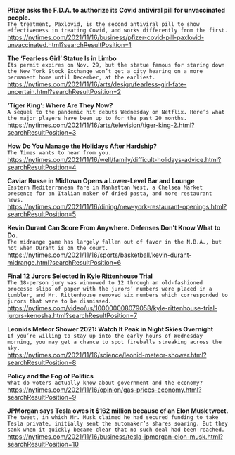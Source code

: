 **Pfizer asks the F.D.A. to authorize its Covid antiviral pill for unvaccinated people.**\
`The treatment, Paxlovid, is the second antiviral pill to show effectiveness in treating Covid, and works differently from the first.`\
https://nytimes.com/2021/11/16/business/pfizer-covid-pill-paxlovid-unvaccinated.html?searchResultPosition=1

**The ‘Fearless Girl’ Statue Is in Limbo**\
`Its permit expires on Nov. 29, but the statue famous for staring down the New York Stock Exchange won’t get a city hearing on a more permanent home until December, at the earliest.`\
https://nytimes.com/2021/11/16/arts/design/fearless-girl-fate-uncertain.html?searchResultPosition=2

**‘Tiger King’: Where Are They Now?**\
`A sequel to the pandemic hit debuts Wednesday on Netflix. Here’s what the major players have been up to for the past 20 months.`\
https://nytimes.com/2021/11/16/arts/television/tiger-king-2.html?searchResultPosition=3

**How Do You Manage the Holidays After Hardship?**\
`The Times wants to hear from you.`\
https://nytimes.com/2021/11/16/well/family/difficult-holidays-advice.html?searchResultPosition=4

**Caviar Russe in Midtown Opens a Lower-Level Bar and Lounge**\
`Eastern Mediterranean fare in Manhattan West, a Chelsea Market presence for an Italian maker of dried pasta, and more restaurant news.`\
https://nytimes.com/2021/11/16/dining/new-york-restaurant-openings.html?searchResultPosition=5

**Kevin Durant Can Score From Anywhere. Defenses Don’t Know What to Do.**\
`The midrange game has largely fallen out of favor in the N.B.A., but not when Durant is on the court.`\
https://nytimes.com/2021/11/16/sports/basketball/kevin-durant-midrange.html?searchResultPosition=6

**Final 12 Jurors Selected in Kyle Rittenhouse Trial**\
`The 18-person jury was winnowed to 12 through an old-fashioned process: slips of paper with the jurors’ numbers were placed in a tumbler, and Mr. Rittenhouse removed six numbers which corresponded to jurors that were to be dismissed.`\
https://nytimes.com/video/us/100000008079058/kyle-rittenhouse-trial-jurors-kenosha.html?searchResultPosition=7

**Leonids Meteor Shower 2021: Watch It Peak in Night Skies Overnight**\
`If you’re willing to stay up into the early hours of Wednesday morning, you may get a chance to spot fireballs streaking across the sky.`\
https://nytimes.com/2021/11/16/science/leonid-meteor-shower.html?searchResultPosition=8

**Policy and the Fog of Politics**\
`What do voters actually know about government and the economy?`\
https://nytimes.com/2021/11/16/opinion/gas-prices-economy.html?searchResultPosition=9

**JPMorgan says Tesla owes it $162 million because of an Elon Musk tweet.**\
`The tweet, in which Mr. Musk claimed he had secured funding to take Tesla private, initially sent the automaker’s shares soaring. But they sank when it quickly became clear that no such deal had been reached.`\
https://nytimes.com/2021/11/16/business/tesla-jpmorgan-elon-musk.html?searchResultPosition=10


